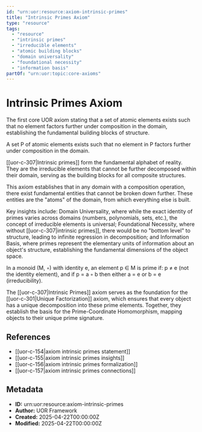 ```yaml
---
id: "urn:uor:resource:axiom-intrinsic-primes"
title: "Intrinsic Primes Axiom"
type: "resource"
tags:
  - "resource"
  - "intrinsic primes"
  - "irreducible elements"
  - "atomic building blocks"
  - "domain universality"
  - "foundational necessity"
  - "information basis"
partOf: "urn:uor:topic:core-axioms"
---
```


# Intrinsic Primes Axiom

The first core UOR axiom stating that a set of atomic elements exists such that no element factors further under composition in the domain, establishing the fundamental building blocks of structure.

A set P of atomic elements exists such that no element in P factors further under composition in the domain.

[[uor-c-307|Intrinsic primes]] form the fundamental alphabet of reality. They are the irreducible elements that cannot be further decomposed within their domain, serving as the building blocks for all composite structures.

This axiom establishes that in any domain with a composition operation, there exist fundamental entities that cannot be broken down further. These entities are the "atoms" of the domain, from which everything else is built.

Key insights include: Domain Universality, where while the exact identity of primes varies across domains (numbers, polynomials, sets, etc.), the concept of irreducible elements is universal; Foundational Necessity, where without [[uor-c-307|intrinsic primes]], there would be no "bottom level" to structure, leading to infinite regression in decomposition; and Information Basis, where primes represent the elementary units of information about an object's structure, establishing the fundamental dimensions of the object space.

In a monoid (M, ◦) with identity e, an element p ∈ M is prime if: p ≠ e (not the identity element), and if p = a ◦ b then either a = e or b = e (irreducibility).

The [[uor-c-307|Intrinsic Primes]] axiom serves as the foundation for the [[uor-c-301|Unique Factorization]] axiom, which ensures that every object has a unique decomposition into these prime elements. Together, they establish the basis for the Prime-Coordinate Homomorphism, mapping objects to their unique prime signature.

## References

- [[uor-c-154|axiom intrinsic primes statement]]
- [[uor-c-155|axiom intrinsic primes insights]]
- [[uor-c-156|axiom intrinsic primes formalization]]
- [[uor-c-157|axiom intrinsic primes connections]]

## Metadata

- **ID:** urn:uor:resource:axiom-intrinsic-primes
- **Author:** UOR Framework
- **Created:** 2025-04-22T00:00:00Z
- **Modified:** 2025-04-22T00:00:00Z
